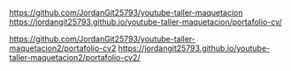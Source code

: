 https://github.com/JordanGit25793/youtube-taller-maquetacion
https://jordangit25793.github.io/youtube-taller-maquetacion/portafolio-cv/


https://github.com/JordanGit25793/youtube-taller-maquetacion2/portafolio-cv2
https://jordangit25793.github.io/youtube-taller-maquetacion2/portafolio-cv2/

